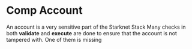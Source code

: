 # Comp Account

An account is a very sensitive part of the Starknet Stack
Many checks in both __validate__ and __execute__ are done to ensure that the account is not tampered with.
One of them is missing
